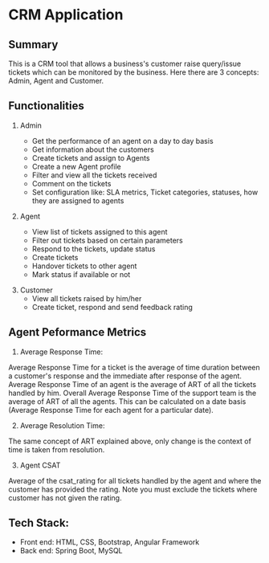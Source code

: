 

# CRM Application

## Summary
This is a CRM tool that allows a business's customer raise query/issue tickets which can be monitored by the business. Here there are 3 concepts: Admin, Agent and Customer.


## Functionalities
1. Admin

	- Get the performance of an agent on a day to day basis
	- Get information about the customers
	- Create tickets and assign to Agents
	- Create a new Agent profile
	- Filter and view all the tickets received
	- Comment on the tickets
	- Set configuration like: SLA metrics, Ticket categories, statuses, how they are assigned to agents

2. Agent
	- View list of tickets assigned to this agent
	- Filter out tickets based on certain parameters
	- Respond to the tickets, update status
	- Create tickets
	- Handover tickets to other agent
	- Mark status if available or not

3) Customer
	- View all tickets raised by him/her
	- Create ticket, respond and send feedback rating




## Agent Peformance Metrics

1. Average Response Time:

Average Response Time for a ticket is the average of time duration between a customer's response and the immediate after response of the agent.
Average Response Time of an agent is the average of ART of all the tickets handled by him.
Overall Average Response Time of the support team is the average of ART of all the agents.
This can be calculated on a date basis (Average Response Time for each agent for a particular date).


2. Average Resolution Time:

The same concept of ART explained above, only change is the context of time is taken from resolution.

3. Agent CSAT

Average of the csat_rating for all tickets handled by the agent and where the customer has provided the rating. Note you must exclude the tickets where customer has not given the rating.


## Tech Stack:

- Front end: HTML, CSS, Bootstrap, Angular Framework
- Back end: Spring Boot, MySQL


